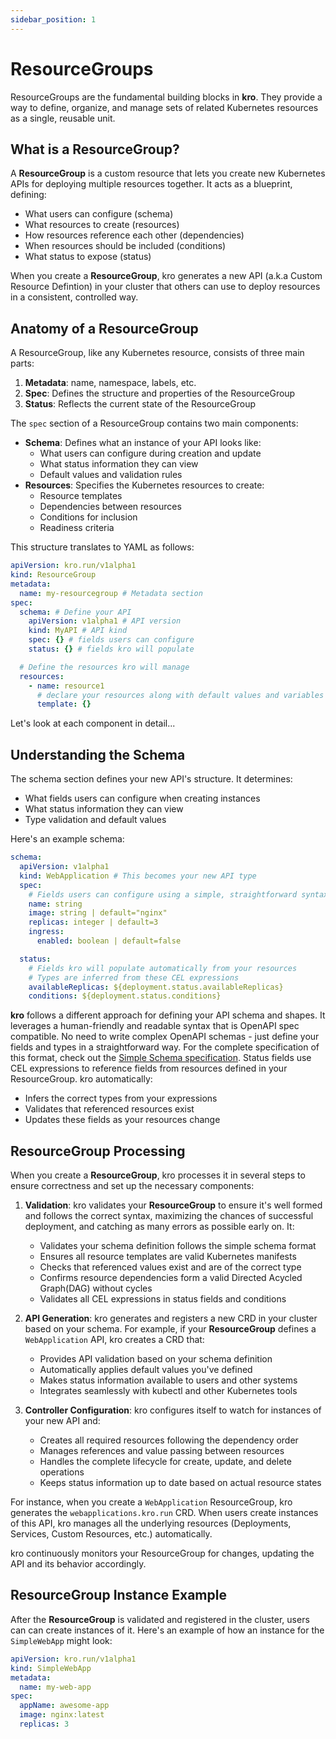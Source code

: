 ```yaml
---
sidebar_position: 1
---
```


# ResourceGroups

ResourceGroups are the fundamental building blocks in **kro**. They provide a
way to define, organize, and manage sets of related Kubernetes resources as a
single, reusable unit.

## What is a ResourceGroup?

A **ResourceGroup** is a custom resource that lets you create new Kubernetes
APIs for deploying multiple resources together. It acts as a blueprint,
defining:

- What users can configure (schema)
- What resources to create (resources)
- How resources reference each other (dependencies)
- When resources should be included (conditions)
- What status to expose (status)

When you create a **ResourceGroup**, kro generates a new API (a.k.a Custom
Resource Defintion) in your cluster that others can use to deploy resources in a
consistent, controlled way.

## Anatomy of a ResourceGroup

A ResourceGroup, like any Kubernetes resource, consists of three main parts:

1. **Metadata**: name, namespace, labels, etc.
2. **Spec**: Defines the structure and properties of the ResourceGroup
3. **Status**: Reflects the current state of the ResourceGroup

The `spec` section of a ResourceGroup contains two main components:

- **Schema**: Defines what an instance of your API looks like:
  - What users can configure during creation and update
  - What status information they can view
  - Default values and validation rules
- **Resources**: Specifies the Kubernetes resources to create:
  - Resource templates
  - Dependencies between resources
  - Conditions for inclusion
  - Readiness criteria

This structure translates to YAML as follows:

```yaml
apiVersion: kro.run/v1alpha1
kind: ResourceGroup
metadata:
  name: my-resourcegroup # Metadata section
spec:
  schema: # Define your API
    apiVersion: v1alpha1 # API version
    kind: MyAPI # API kind
    spec: {} # fields users can configure
    status: {} # fields kro will populate

  # Define the resources kro will manage
  resources:
    - name: resource1
      # declare your resources along with default values and variables
      template: {}
```

Let's look at each component in detail...

## Understanding the Schema

The schema section defines your new API's structure. It determines:

- What fields users can configure when creating instances
- What status information they can view
- Type validation and default values

Here's an example schema:

```yaml
schema:
  apiVersion: v1alpha1
  kind: WebApplication # This becomes your new API type
  spec:
    # Fields users can configure using a simple, straightforward syntax
    name: string
    image: string | default="nginx"
    replicas: integer | default=3
    ingress:
      enabled: boolean | default=false

  status:
    # Fields kro will populate automatically from your resources
    # Types are inferred from these CEL expressions
    availableReplicas: ${deployment.status.availableReplicas}
    conditions: ${deployment.status.conditions}
```

**kro** follows a different approach for defining your API schema and shapes. It
leverages a human-friendly and readable syntax that is OpenAPI spec compatible.
No need to write complex OpenAPI schemas - just define your fields and types in
a straightforward way. For the complete specification of this format, check out
the [Simple Schema specification](./10-simple-schema.md). Status fields use CEL
expressions to reference fields from resources defined in your ResourceGroup.
kro automatically:

- Infers the correct types from your expressions
- Validates that referenced resources exist
- Updates these fields as your resources change

## ResourceGroup Processing

When you create a **ResourceGroup**, kro processes it in several steps to ensure
correctness and set up the necessary components:

1. **Validation**: kro validates your **ResourceGroup** to ensure it's well
   formed and follows the correct syntax, maximizing the chances of successful
   deployment, and catching as many errors as possible early on. It:

   - Validates your schema definition follows the simple schema format
   - Ensures all resource templates are valid Kubernetes manifests
   - Checks that referenced values exist and are of the correct type
   - Confirms resource dependencies form a valid Directed Acycled Graph(DAG)
     without cycles
   - Validates all CEL expressions in status fields and conditions

2. **API Generation**: kro generates and registers a new CRD in your cluster
   based on your schema. For example, if your **ResourceGroup** defines a
   `WebApplication` API, kro creates a CRD that:

   - Provides API validation based on your schema definition
   - Automatically applies default values you've defined
   - Makes status information available to users and other systems
   - Integrates seamlessly with kubectl and other Kubernetes tools

3. **Controller Configuration**: kro configures itself to watch for instances of
   your new API and:

   - Creates all required resources following the dependency order
   - Manages references and value passing between resources
   - Handles the complete lifecycle for create, update, and delete operations
   - Keeps status information up to date based on actual resource states

For instance, when you create a `WebApplication` ResourceGroup, kro generates
the `webapplications.kro.run` CRD. When users create instances of this API, kro
manages all the underlying resources (Deployments, Services, Custom Resources,
etc.) automatically.

kro continuously monitors your ResourceGroup for changes, updating the API and
its behavior accordingly.

## ResourceGroup Instance Example

After the **ResourceGroup** is validated and registered in the cluster, users
can can create instances of it. Here's an example of how an instance for the
`SimpleWebApp` might look:

```yaml title="my-web-app-instance.yaml"
apiVersion: kro.run/v1alpha1
kind: SimpleWebApp
metadata:
  name: my-web-app
spec:
  appName: awesome-app
  image: nginx:latest
  replicas: 3
```
